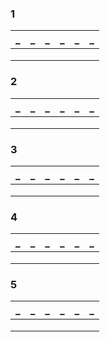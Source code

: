 ### 1
_|_|_|_|_|_
--|--|--|--|--|--
|||||
|||||
|||||

### 2
_|_|_|_|_|_
--|--|--|--|--|--
|||||
|||||
|||||

### 3
_|_|_|_|_|_
--|--|--|--|--|--
|||||
|||||
|||||

### 4
_|_|_|_|_|_
--|--|--|--|--|--
|||||
|||||
|||||

### 5
_|_|_|_|_|_
--|--|--|--|--|--
|||||
|||||
|||||

